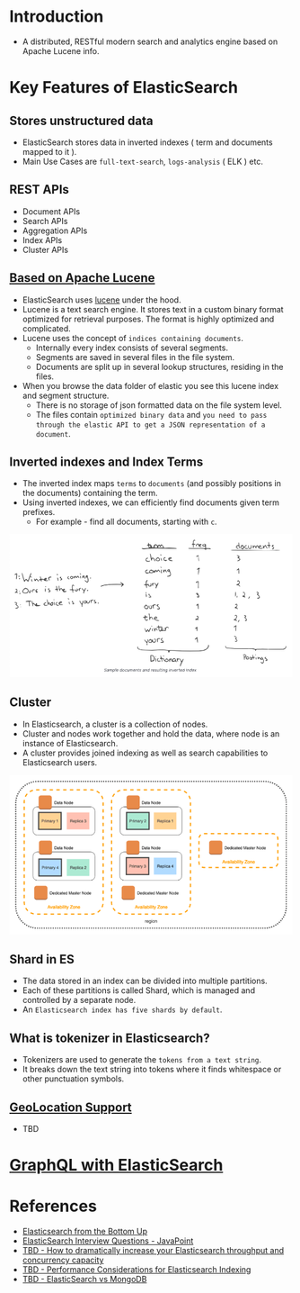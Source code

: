 
# Introduction
- A distributed, RESTful modern search and analytics engine based on Apache Lucene info.

# Key Features of ElasticSearch

## Stores unstructured data
- ElasticSearch stores data in inverted indexes ( term and documents mapped to it ).
- Main Use Cases are `full-text-search`, `logs-analysis` ( ELK ) etc.

## REST APIs
- Document APIs
- Search APIs
- Aggregation APIs
- Index APIs
- Cluster APIs

## [Based on Apache Lucene](https://stackoverflow.com/questions/57328151/how-does-elasticsearch-store-data)
- ElasticSearch uses [lucene](https://lucene.apache.org/core/) under the hood.
- Lucene is a text search engine. It stores text in a custom binary format optimized for retrieval purposes. The format is highly optimized and complicated.
- Lucene uses the concept of `indices containing documents`. 
  - Internally every index consists of several segments. 
  - Segments are saved in several files in the file system. 
  - Documents are split up in several lookup structures, residing in the files.
- When you browse the data folder of elastic you see this lucene index and segment structure. 
  - There is no storage of json formatted data on the file system level. 
  - The files contain `optimized binary data` and `you need to pass through the elastic API to get a JSON representation of a document`.

## Inverted indexes and Index Terms
- The inverted index maps `terms` to `documents` (and possibly positions in the documents) containing the term.
- Using inverted indexes, we can efficiently find documents given term prefixes.
  - For example - find all documents, starting with `c`.

![img.png](assests/inverted_indexes.png)

## Cluster
- In Elasticsearch, a cluster is a collection of nodes. 
- Cluster and nodes work together and hold the data, where node is an instance of Elasticsearch. 
- A cluster provides joined indexing as well as search capabilities to Elasticsearch users.

<img title="Design1" alt="Alt text" src="assests/design1.png">

## Shard in ES
- The data stored in an index can be divided into multiple partitions. 
- Each of these partitions is called Shard, which is managed and controlled by a separate node. 
- An `Elasticsearch index has five shards by default`.

## What is tokenizer in Elasticsearch?
- Tokenizers are used to generate the `tokens from a text string`. 
- It breaks down the text string into tokens where it finds whitespace or other punctuation symbols.

## [GeoLocation Support](https://www.elastic.co/guide/en/elasticsearch/reference/current/query-dsl-geo-bounding-box-query.html)
- TBD

# [GraphQL with ElasticSearch](ESWithGraphQL.md)

# References
- [Elasticsearch from the Bottom Up](https://www.elastic.co/blog/found-elasticsearch-from-the-bottom-up)
- [ElasticSearch Interview Questions - JavaPoint](https://www.javatpoint.com/elasticsearch-interview-questions)
- [TBD - How to dramatically increase your Elasticsearch throughput and concurrency capacity](https://medium.com/explorium-ai/how-to-dramatically-increase-your-elasticsearch-throughput-and-concurrency-capacity-c32d7bb02ac2)
- [TBD - Performance Considerations for Elasticsearch Indexing](https://www.elastic.co/blog/performance-considerations-elasticsearch-indexing)
- [TBD - ElasticSearch vs MongoDB](https://cloud.netapp.com/blog/cvo-blg-elasticsearch-vs-mongodb-6-key-differences)
